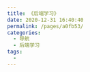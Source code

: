 ```yaml
---
title: 《后端学习》
date: 2020-12-31 16:40:40
permalink: /pages/a0fb53/
categories:
  - 导航
  - 后端学习
tags:
  - 
---
```

